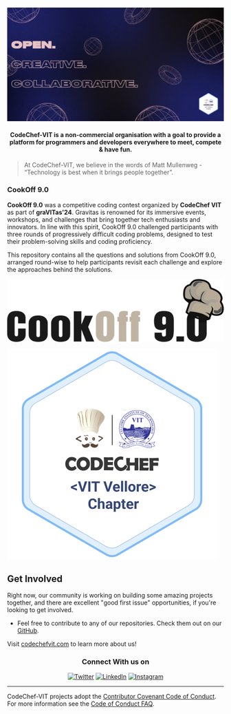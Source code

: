 <p align="center"><a href="https://www.codechefvit.com" target="_blank"><img src="https://raw.githubusercontent.com/CodeChefVIT/.github/master/profile/banner.gif" title="CodeChef-VIT" alt="Codechef-VIT"></a>
</p>

<h4 align="center">CodeChef-VIT is a non-commercial organisation with a goal to provide a platform for programmers and developers everywhere to meet, compete & have fun. </h4>

> At CodeChef-VIT, we believe in the words of Matt Mullenweg - “Technology is best when it brings people together”.

### **CookOff 9.0**

**CookOff 9.0** was a competitive coding contest organized by **CodeChef VIT** as part of **graVITas'24**. Gravitas is renowned for its immersive events, workshops, and challenges that bring together tech enthusiasts and innovators. In line with this spirit, CookOff 9.0 challenged participants with three rounds of progressively difficult coding problems, designed to test their problem-solving skills and coding proficiency.

This repository contains all the questions and solutions from CookOff 9.0, arranged round-wise to help participants revisit each challenge and explore the approaches behind the solutions. 

![alt text](<illustrations/Group 71.svg>)    
     
![alt text](<illustrations/CodeChef-VIT New Logo 3.svg>)

Get Involved
----
Right now, our community is working on building some amazing projects together, and there are excellent "good first issue" opportunities, if you're looking to get involved.

- Feel free to contribute to any of our repositories. Check them out on our [GitHub](https://github.com/orgs/CodeChefVIT/repositories).

Visit [codechefvit.com](https://codechefvit.com) to learn more about us!

<div align="center">
<h3> Connect With us on</h3>
<a href="https://twitter.com/codechefvit" target="_blank"><img alt="Twitter" src="https://img.shields.io/badge/twitter-%231DA1F2.svg?&style=for-the-badge&logo=twitter&logoColor=white" /></a> 
<a href="https://www.linkedin.com/company/codechef-vit-chapter" target="_blank"><img alt="LinkedIn" src="https://img.shields.io/badge/linkedin-%230077B5.svg?&style=for-the-badge&logo=linkedin&logoColor=white" /></a>
<a href="https://instagram.com/codechefvit" target="_blank"><img alt="Instagram" src="https://img.shields.io/badge/instagram-%FF69B4.svg?&style=for-the-badge&logo=instagram&logoColor=white&color=cd486b" /></a>
</div>

----

CodeChef-VIT projects adopt the [Contributor Covenant Code of Conduct](https://www.contributor-covenant.org/version/2/1/code_of_conduct.html). For more information see the [Code of Conduct FAQ](https://www.contributor-covenant.org/faq).



